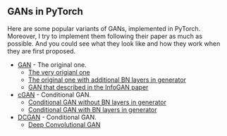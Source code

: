 GANs in PyTorch
---

Here are some popular variants of GANs, implemented in PyTorch. Moreover, I try to implement them following their paper as much as possible. And you could see what they look like and how they work when they are first proposed.

* [GAN](GAN) - The original one.
    * [The very origianl one](GAN/model1.py)
    * [The original one with additional BN layers in generator](GAN/model2.py)
    * [GAN that described in the InfoGAN paper](GAN/model3.py)
* [cGAN](cGAN) - Conditional GAN.
    * [Conditional GAN without BN layers in generator](cGAN/model1.py)
    * [Conditional GAN with BN layers in generator](cGAN/model2.py)
* [DCGAN](DCGAN) - Conditional GAN.
    * [Deep Convolutional GAN](DCGAN/model.py)
